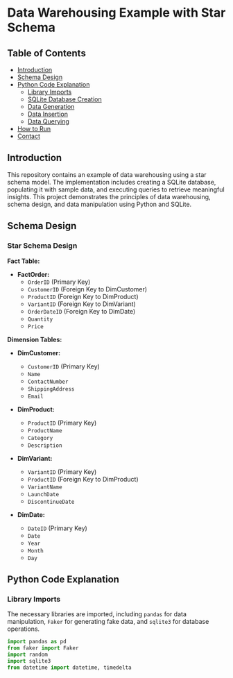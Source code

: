 # Data Warehousing Example with Star Schema

## Table of Contents
- [Introduction](#introduction)
- [Schema Design](#schema-design)
- [Python Code Explanation](#python-code-explanation)
  - [Library Imports](#library-imports)
  - [SQLite Database Creation](#sqlite-database-creation)
  - [Data Generation](#data-generation)
  - [Data Insertion](#data-insertion)
  - [Data Querying](#data-querying)
- [How to Run](#how-to-run)
- [Contact](#contact)

## Introduction
This repository contains an example of data warehousing using a star schema model. The implementation includes creating a SQLite database, populating it with sample data, and executing queries to retrieve meaningful insights. This project demonstrates the principles of data warehousing, schema design, and data manipulation using Python and SQLite.

## Schema Design
### Star Schema Design

**Fact Table:**
- **FactOrder:**
  - `OrderID` (Primary Key)
  - `CustomerID` (Foreign Key to DimCustomer)
  - `ProductID` (Foreign Key to DimProduct)
  - `VariantID` (Foreign Key to DimVariant)
  - `OrderDateID` (Foreign Key to DimDate)
  - `Quantity`
  - `Price`

**Dimension Tables:**
- **DimCustomer:**
  - `CustomerID` (Primary Key)
  - `Name`
  - `ContactNumber`
  - `ShippingAddress`
  - `Email`

- **DimProduct:**
  - `ProductID` (Primary Key)
  - `ProductName`
  - `Category`
  - `Description`

- **DimVariant:**
  - `VariantID` (Primary Key)
  - `ProductID` (Foreign Key to DimProduct)
  - `VariantName`
  - `LaunchDate`
  - `DiscontinueDate`

- **DimDate:**
  - `DateID` (Primary Key)
  - `Date`
  - `Year`
  - `Month`
  - `Day`

## Python Code Explanation
### Library Imports
The necessary libraries are imported, including `pandas` for data manipulation, `Faker` for generating fake data, and `sqlite3` for database operations.

```python
import pandas as pd
from faker import Faker
import random
import sqlite3
from datetime import datetime, timedelta
